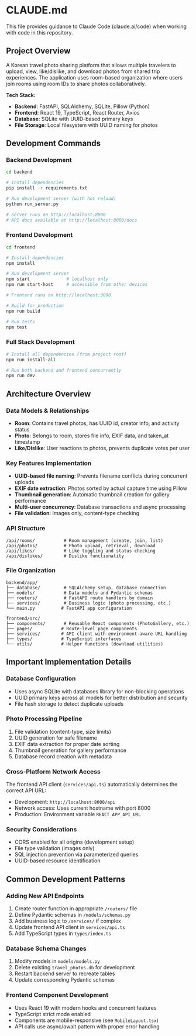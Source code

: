 # CLAUDE.md

This file provides guidance to Claude Code (claude.ai/code) when working with code in this repository.

## Project Overview

A Korean travel photo sharing platform that allows multiple travelers to upload, view, like/dislike, and download photos from shared trip experiences. The application uses room-based organization where users join rooms using room IDs to share photos collaboratively.

**Tech Stack:**
- **Backend**: FastAPI, SQLAlchemy, SQLite, Pillow (Python)
- **Frontend**: React 19, TypeScript, React Router, Axios
- **Database**: SQLite with UUID-based primary keys
- **File Storage**: Local filesystem with UUID naming for photos

## Development Commands

### Backend Development
```bash
cd backend

# Install dependencies
pip install -r requirements.txt

# Run development server (with hot reload)
python run_server.py

# Server runs on http://localhost:8000
# API docs available at http://localhost:8000/docs
```

### Frontend Development
```bash
cd frontend

# Install dependencies  
npm install

# Run development server
npm start              # localhost only
npm run start-host     # accessible from other devices

# Frontend runs on http://localhost:3000

# Build for production
npm run build

# Run tests
npm test
```

### Full Stack Development
```bash
# Install all dependencies (from project root)
npm run install-all

# Run both backend and frontend concurrently
npm run dev
```

## Architecture Overview

### Data Models & Relationships
- **Room**: Contains travel photos, has UUID id, creator info, and activity status
- **Photo**: Belongs to room, stores file info, EXIF data, and taken_at timestamp  
- **Like/Dislike**: User reactions to photos, prevents duplicate votes per user

### Key Features Implementation
- **UUID-based file naming**: Prevents filename conflicts during concurrent uploads
- **EXIF date extraction**: Photos sorted by actual capture time using Pillow
- **Thumbnail generation**: Automatic thumbnail creation for gallery performance
- **Multi-user concurrency**: Database transactions and async processing
- **File validation**: Images only, content-type checking

### API Structure
```
/api/rooms/           # Room management (create, join, list)
/api/photos/          # Photo upload, retrieval, download
/api/likes/           # Like toggling and status checking  
/api/dislikes/        # Dislike functionality
```

### File Organization
```
backend/app/
├── database/         # SQLAlchemy setup, database connection
├── models/           # Data models and Pydantic schemas
├── routers/          # FastAPI route handlers by domain
├── services/         # Business logic (photo processing, etc.)
└── main.py          # FastAPI app configuration

frontend/src/
├── components/       # Reusable React components (PhotoGallery, etc.)
├── pages/           # Route-level page components  
├── services/        # API client with environment-aware URL handling
├── types/           # TypeScript interfaces
└── utils/           # Helper functions (download utilities)
```

## Important Implementation Details

### Database Configuration
- Uses async SQLite with databases library for non-blocking operations
- UUID primary keys across all models for better distribution and security
- File hash storage to detect duplicate uploads

### Photo Processing Pipeline
1. File validation (content-type, size limits)
2. UUID generation for safe filename
3. EXIF data extraction for proper date sorting
4. Thumbnail generation for gallery performance
5. Database record creation with metadata

### Cross-Platform Network Access
The frontend API client (`services/api.ts`) automatically determines the correct API URL:
- Development: `http://localhost:8000/api`
- Network access: Uses current hostname with port 8000
- Production: Environment variable `REACT_APP_API_URL`

### Security Considerations
- CORS enabled for all origins (development setup)
- File type validation (images only)
- SQL injection prevention via parameterized queries
- UUID-based resource identification

## Common Development Patterns

### Adding New API Endpoints
1. Create router function in appropriate `/routers/` file
2. Define Pydantic schemas in `/models/schemas.py`
3. Add business logic to `/services/` if complex
4. Update frontend API client in `services/api.ts`
5. Add TypeScript types in `types/index.ts`

### Database Schema Changes
1. Modify models in `models/models.py`
2. Delete existing `travel_photos.db` for development
3. Restart backend server to recreate tables
4. Update corresponding Pydantic schemas

### Frontend Component Development
- Uses React 19 with modern hooks and concurrent features
- TypeScript strict mode enabled
- Components are mobile-responsive (see `MobileLayout.tsx`)
- API calls use async/await pattern with proper error handling